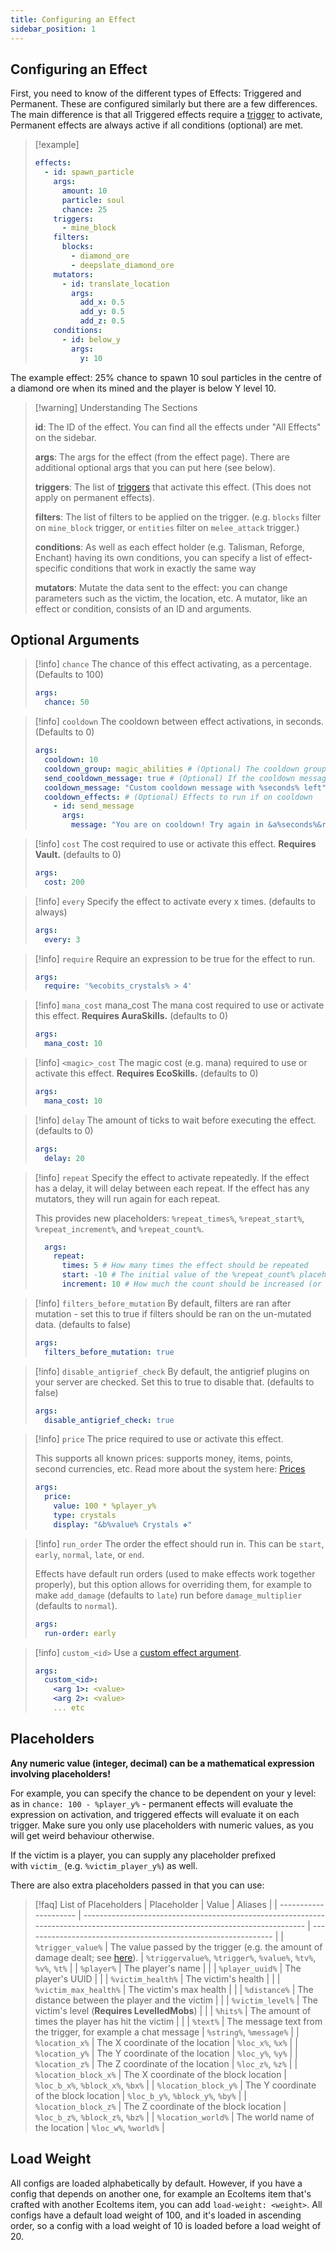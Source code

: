 ```yaml
---
title: Configuring an Effect
sidebar_position: 1
---
```

## Configuring an Effect
First, you need to know of the different types of Effects: Triggered and Permanent. These are configured similarly but there are a few differences.
The main difference is that all Triggered effects require a [trigger](https://plugins.auxilor.io/effects/all-triggers) to activate, Permanent effects are always active if all conditions (optional) are met.

> [!example]
> ```yaml
> effects:
>   - id: spawn_particle
>     args:
>       amount: 10
>       particle: soul
>       chance: 25
>     triggers:
>       - mine_block
>     filters:
>       blocks:
>         - diamond_ore
>         - deepslate_diamond_ore
>     mutators:
>       - id: translate_location
>         args:
>           add_x: 0.5
>           add_y: 0.5
>           add_z: 0.5
>     conditions:
>       - id: below_y
>         args:
>           y: 10
> ```

The example effect: 25% chance to spawn 10 soul particles in the centre of a diamond ore when its mined and the player is below Y level 10.

> [!warning] Understanding The Sections
> 
> **id**: The ID of the effect. You can find all the effects under "All Effects" on the sidebar.
> 
> **args**: The args for the effect (from the effect page). There are additional optional args that you can put here (see below).
> 
> **triggers**: The list of [triggers](https://plugins.auxilor.io/effects/all-triggers) that activate this effect. (This does not apply on permanent effects).
> 
> **filters**: The list of filters to be applied on the trigger. (e.g. `blocks` filter on `mine_block` trigger, or `entities` filter on `melee_attack` trigger.)
> 
> **conditions**: As well as each effect holder (e.g. Talisman, Reforge, Enchant) having its own conditions, you can specify
> a list of effect-specific conditions that work in exactly the same way
> 
> **mutators**: Mutate the data sent to the effect: you can change parameters such as the victim, the location, etc.
> A mutator, like an effect or condition, consists of an ID and arguments.

## Optional Arguments

> [!info] `chance`
> The chance of this effect activating, as a percentage. (Defaults to 100)
> ```yaml
> args:
>   chance: 50
> ```

> [!info] `cooldown`
> The cooldown between effect activations, in seconds. (Defaults to 0)
> ```yaml
> args:
>   cooldown: 10
>   cooldown_group: magic_abilities # (Optional) The cooldown group, if not specified the cooldown will be for this effect only
>   send_cooldown_message: true # (Optional) If the cooldown message should be sent
>   cooldown_message: "Custom cooldown message with %seconds% left" # (Optional) a custom cooldown message
>   cooldown_effects: # (Optional) Effects to run if on cooldown
>     - id: send_message
>       args:
>         message: "You are on cooldown! Try again in &a%seconds%&r seconds."
> ```

> [!info] `cost`
> The cost required to use or activate this effect. **Requires Vault.** (defaults to 0)
> ```yaml
> args:
>   cost: 200
> ```

> [!info] `every`
> Specify the effect to activate every x times. (defaults to always)
> ```yaml
> args:
>   every: 3
> ```
> 

> [!info] `require`
> Require an expression to be true for the effect to run.
> ```yaml
> args:
>   require: '%ecobits_crystals% > 4'
> ```

> [!info] `mana_cost`
> mana_cost
> The mana cost required to use or activate this effect. **Requires AuraSkills.** (defaults to 0)
> ```yaml
> args:
>   mana_cost: 10
> ```

> [!info] `<magic>_cost`
> The magic cost (e.g. mana) required to use or activate this effect. **Requires EcoSkills.** (defaults to 0)
> ```yaml
> args:
>   mana_cost: 10
> ```

> [!info] `delay`
> The amount of ticks to wait before executing the effect. (defaults to 0)
> ```yaml
> args:
>   delay: 20
> ```

> [!info] `repeat`
> Specify the effect to activate repeatedly. If the effect has a delay, it will delay between each repeat.
> If the effect has any mutators, they will run again for each repeat.
> 
> This provides new placeholders: `%repeat_times%`, `%repeat_start%`, `%repeat_increment%`, and `%repeat_count%`.
> ```yaml
>   args:
>     repeat:
>       times: 5 # How many times the effect should be repeated
>       start: -10 # The initial value of the %repeat_count% placeholder
>       increment: 10 # How much the count should be increased (or decreased) by on each repeat
> ```

> [!info] `filters_before_mutation`
> By default, filters are ran after mutation - set this to true if filters should be ran on the un-mutated data. (defaults to false)
> ```yaml
> args:
>   filters_before_mutation: true
> ```

> [!info] `disable_antigrief_check`
> By default, the antigrief plugins on your server are checked. Set this to true to disable that. (defaults to false)
> ```yaml
> args:
>   disable_antigrief_check: true
> ```

> [!info] `price`
> The price required to use or activate this effect.
> 
> This supports all known prices: supports money, items, points, second currencies, etc.
> Read more about the system here: [Prices](https://plugins.auxilor.io/all-plugins/prices)
> ```yaml
> args:
>   price:
>     value: 100 * %player_y%
>     type: crystals
>     display: "&b%value% Crystals ❖"
> ```

> [!info] `run_order`
> The order the effect should run in. This can be `start`, `early`, `normal`, `late`, or `end`.
> 
> Effects have default run orders (used to make effects work together properly), but this option allows for overriding them,
> for example to make `add_damage` (defaults to `late`) run before `damage_multiplier` (defaults to `normal`).
> ```yaml
> args:
>   run-order: early
> ```

> [!info] `custom_<id>`
> Use a [custom effect argument](https://plugins.auxilor.io/effects/custom-arguments).
> ```yaml
> args:
>   custom_<id>:
>     <arg 1>: <value>
>     <arg 2>: <value>
>     ... etc
> ```

## Placeholders

**Any numeric value (integer, decimal) can be a mathematical expression involving placeholders!**

For example, you can specify the chance to be dependent on your y level: as in `chance: 100 - %player_y%` - permanent effects will evaluate the expression on activation, and triggered effects will evaluate it on each trigger. 
Make sure you only use placeholders with numeric values, as you will get weird behaviour otherwise.

If the victim is a player, you can supply any placeholder prefixed with `victim_` (e.g. `%victim_player_y%`) as well.

There are also extra placeholders passed in that you can use:

> [!faq] List of Placeholders
> | Placeholder           | Value                                                                                                                           | Aliases                                                        |
> | --------------------- | ------------------------------------------------------------------------------------------------------------------------------- | -------------------------------------------------------------- |
> | `%trigger_value%`     | The value passed by the trigger (e.g. the amount of damage dealt; see [here](https://plugins.auxilor.io/effects/all-triggers)). | `%triggervalue%`, `%trigger%`, `%value%`, `%tv%`, `%v%`, `%t%` |
> | `%player%`            | The player's name                                                                                                               |                                                                |
> | `%player_uuid%`       | The player's UUID                                                                                                               |                                                                |
> | `%victim_health%`     | The victim's health                                                                                                             |                                                                |
> | `%victim_max_health%` | The victim's max health                                                                                                         |                                                                |
> | `%distance%`          | The distance between the player and the victim                                                                                  |                                                                |
> | `%victim_level%`      | The victim's level (**Requires LevelledMobs**)                                                                                  |                                                                |
> | `%hits%`              | The amount of times the player has hit the victim                                                                               |                                                                |
> | `%text%`              | The message text from the trigger, for example a chat message                                                                   | `%string%`, `%message%`                                        |
> | `%location_x%`        | The X coordinate of the location                                                                                                | `%loc_x%`, `%x%`                                               |
> | `%location_y%`        | The Y coordinate of the location                                                                                                | `%loc_y%`, `%y%`                                               |
> | `%location_z%`        | The Z coordinate of the location                                                                                                | `%loc_z%`, `%z%`                                               |
> | `%location_block_x%`  | The X coordinate of the block location                                                                                          | `%loc_b_x%`, `%block_x%`, `%bx%`                               |
> | `%location_block_y%`  | The Y coordinate of the block location                                                                                          | `%loc_b_y%`, `%block_y%`, `%by%`                               |
> | `%location_block_z%`  | The Z coordinate of the block location                                                                                          | `%loc_b_z%`, `%block_z%`, `%bz%`                               |
> | `%location_world%`    | The world name of the location                                                                                                  | `%loc_w%`, `%world%`                                           |

## Load Weight

All configs are loaded alphabetically by default. However, if you have a config that depends on another one, for example an EcoItems item that's crafted with another EcoItems item, you can add `load-weight: <weight>`. All configs have a default load weight of 100, and it's loaded in ascending order, so a config with a load weight of 10 is loaded before a load weight of 20.
